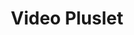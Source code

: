 ---
title: Video Pluslet
tags: [pluslets]
keywords: pluslets
last_updated: Dec 2, 2016
summary: 
sidebar: sp4_sidebar
permalink: sp4_pluslet_video.html
folder: sp4
---